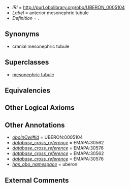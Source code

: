  * *IRI* = http://purl.obolibrary.org/obo/UBERON_0005104
 * *Label* = anterior mesonephric tubule
 * *Definition* = .

## Synonyms

 * cranial mesonephric tubule

## Superclasses

 * [mesonephric tubule](../../UBERON/83/UBERON_0000083.md)

## Equivalencies


## Other Logical Axioms


## Other Annotations

 * *[oboInOwl#id](../../id/oboInOwl#id.md)* = UBERON:0005104
 * *[database_cross_reference](../../ef/oboInOwl#hasDbXref.md)* = EMAPA:30562
 * *[database_cross_reference](../../ef/oboInOwl#hasDbXref.md)* = EMAPA:30576
 * *[database_cross_reference](../../ef/oboInOwl#hasDbXref.md)* = EMAPA:30562
 * *[database_cross_reference](../../ef/oboInOwl#hasDbXref.md)* = EMAPA:30576
 * *[has_obo_namespace](../../ce/oboInOwl#hasOBONamespace.md)* = uberon

## External Comments

